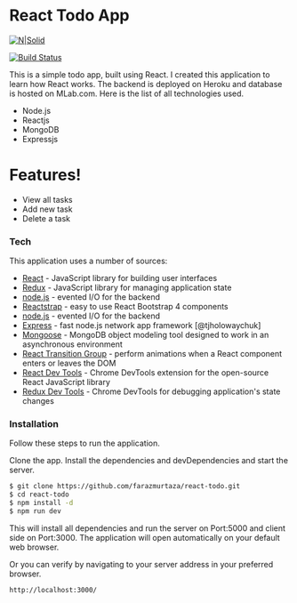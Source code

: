 # React Todo App

[![N|Solid](https://cldup.com/dTxpPi9lDf.thumb.png)](https://nodesource.com/products/nsolid)

[![Build Status](https://travis-ci.org/joemccann/dillinger.svg?branch=master)](https://travis-ci.org/joemccann/dillinger)


This is a simple todo app, built using React. I created this application to learn how React works. The backend is deployed on Heroku and database is hosted on MLab.com. Here is the list of all technologies used.

  - Node.js
  - Reactjs
  - MongoDB
  - Expressjs

# Features!

  - View all tasks
  - Add new task
  - Delete a task

### Tech

This application uses a number of sources:

* [React] - JavaScript library for building user interfaces
* [Redux] - JavaScript library for managing application state
* [node.js] - evented I/O for the backend
* [Reactstrap] - easy to use React Bootstrap 4 components
* [node.js] - evented I/O for the backend
* [Express] - fast node.js network app framework [@tjholowaychuk]
* [Mongoose] -  MongoDB object modeling tool designed to work in an asynchronous environment
* [React Transition Group] - perform animations when a React component enters or leaves the DOM
* [React Dev Tools] - Chrome DevTools extension for the open-source React JavaScript library
* [Redux Dev Tools] - Chrome DevTools for debugging application's state changes



### Installation

Follow these steps to run the application.

Clone the app. Install the dependencies and devDependencies and start the server.

```sh
$ git clone https://github.com/farazmurtaza/react-todo.git
$ cd react-todo
$ npm install -d
$ npm run dev
```
This will install all dependencies and run the server on Port:5000 and client side on Port:3000. The application will open automatically on your default web browser.





Or you can verify by navigating to your server address in your preferred browser.

```sh
http://localhost:3000/
```




[//]: # (These are reference links used in the body of this note and get stripped out when the markdown processor does its job.)


   [Reactstrap]: <https://reactstrap.github.io/>
   [Redux]: <https://redux.js.org/>
   [React Transition Group]: <https://github.com/reactjs/react-transition-group>
   [Mongoose]: <https://www.npmjs.com/package/mongoose>
   [React Dev Tools]: <https://github.com/facebook/react-devtools>
   [Redux Dev Tools]: <https://github.com/zalmoxisus/redux-devtools-extension>
   [node.js]: <http://nodejs.org>
   [React]: <https://reactjs.org/>
   [express]: <http://expressjs.com>
   
